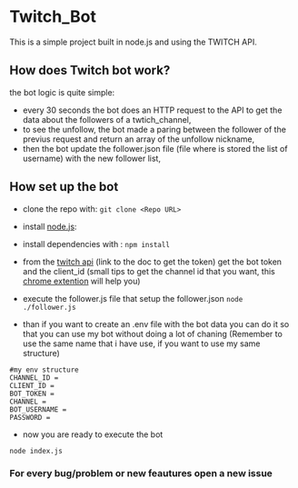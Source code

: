 # Twitch_Bot
This is a simple project built in node.js and using the TWITCH API.

## How does Twitch bot work?
the bot logic is quite simple:
- every 30 seconds the bot does an HTTP request to the API to get the data about the followers of a twtich_channel,
- to see the unfollow, the bot made a paring between the follower of the previus request and return an array of the unfollow nickname,
- then the bot update the follower.json file (file where is stored the list of username) with the new follower list,

## How set up the bot
- clone the repo with:
  ```git clone <Repo URL>```

- install [node.js](https://nodejs.org/):
- install dependencies with :
  ```npm install```
- from the [twitch api](https://dev.twitch.tv/docs/authentication/register-app) (link to the doc to get the token) get the bot token and the client_id
(small tips to get the channel id that you want, this [chrome extention](https://chrome.google.com/webstore/detail/twitch-username-and-user/laonpoebfalkjijglbjbnkfndibbcoon/related) will help you)
- execute the follower.js file that setup the follower.json ```node ./follower.js ```
- than if you want to create an .env file with the bot data you can do it so that you can use my bot without doing a lot of chaning 
(Remember to use the same name that i have use, if you want to use my same structure)

```
#my env structure
CHANNEL_ID =
CLIENT_ID =
BOT_TOKEN =
CHANNEL =
BOT_USERNAME =
PASSWORD =
```

- now you are ready to execute the bot 
```
node index.js
```

### For every bug/problem or new feautures open a new issue  

